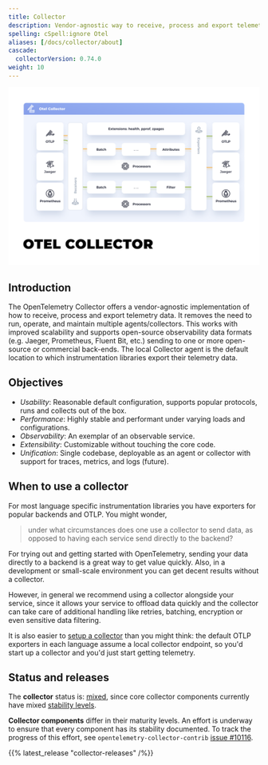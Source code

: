 ```yaml
---
title: Collector
description: Vendor-agnostic way to receive, process and export telemetry data.
spelling: cSpell:ignore Otel
aliases: [/docs/collector/about]
cascade:
  collectorVersion: 0.74.0
weight: 10
---
```


![OpenTelemetry Collector diagram with Jaeger, OTLP and Prometheus integration](img/otel-collector.svg)

## Introduction

The OpenTelemetry Collector offers a vendor-agnostic implementation of how to
receive, process and export telemetry data. It removes the need to run, operate,
and maintain multiple agents/collectors. This works with improved scalability
and supports open-source observability data formats (e.g. Jaeger, Prometheus,
Fluent Bit, etc.) sending to one or more open-source or commercial back-ends.
The local Collector agent is the default location to which instrumentation
libraries export their telemetry data.

## Objectives

- _Usability_: Reasonable default configuration, supports popular protocols,
  runs and collects out of the box.
- _Performance_: Highly stable and performant under varying loads and
  configurations.
- _Observability_: An exemplar of an observable service.
- _Extensibility_: Customizable without touching the core code.
- _Unification_: Single codebase, deployable as an agent or collector with
  support for traces, metrics, and logs (future).

## When to use a collector

For most language specific instrumentation libraries you have exporters for
popular backends and OTLP. You might wonder,

> under what circumstances does one use a collector to send data, as opposed to
> having each service send directly to the backend?

For trying out and getting started with OpenTelemetry, sending your data
directly to a backend is a great way to get value quickly. Also, in a
development or small-scale environment you can get decent results without a
collector.

However, in general we recommend using a collector alongside your service, since
it allows your service to offload data quickly and the collector can take care
of additional handling like retries, batching, encryption or even sensitive data
filtering.

It is also easier to [setup a collector](./getting-started) than you might
think: the default OTLP exporters in each language assume a local collector
endpoint, so you'd start up a collector and you'd just start getting telemetry.

## Status and releases

The **collector** status is: [mixed][], since core collector components
currently have mixed [stability levels][].

**Collector components** differ in their maturity levels. An effort is underway
to ensure that every component has its stability documented. To track the
progress of this effort, see `opentelemetry-collector-contrib` [issue #10116][].

{{% latest_release "collector-releases" /%}}

[issue #10116]:
  https://github.com/open-telemetry/opentelemetry-collector-contrib/issues/10116
[mixed]: /docs/reference/specification/document-status/#mixed
[stability levels]:
  https://github.com/open-telemetry/opentelemetry-collector#stability-levels
